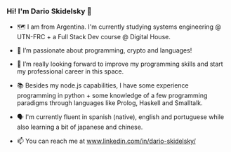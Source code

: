 ### Hi! I'm Dario Skidelsky 👋

- 🗺️ I am from Argentina. I'm currently studying systems engineering @ UTN-FRC + a Full Stack Dev course @ Digital House.

- 👀 I’m passionate about programming, crypto and languages!

- 🌱 I’m really looking forward to improve my programming skills and start my professional career in this space. 

- 📚 Besides my node.js capabilities, I have some experience programming in python + some knowledge of a few programming paradigms through languages like Prolog, Haskell and Smalltalk.

- 🗣️ I'm currently fluent in spanish (native), english and portuguese while also learning a bit of japanese and chinese. 

- 📫 You can reach me at www.linkedin.com/in/dario-skidelsky/

<!--
**darioque/darioque** is a ✨ _special_ ✨ repository because its `README.md` (this file) appears on your GitHub profile.

Here are some ideas to get you started:

- 🔭 I’m currently working on ...
- 🌱 I’m currently learning ...
- 👯 I’m looking to collaborate on ...
- 🤔 I’m looking for help with ...
- 💬 Ask me about ...
- 📫 How to reach me: ...
- 😄 Pronouns: ...
- ⚡ Fun fact: ...
-->
